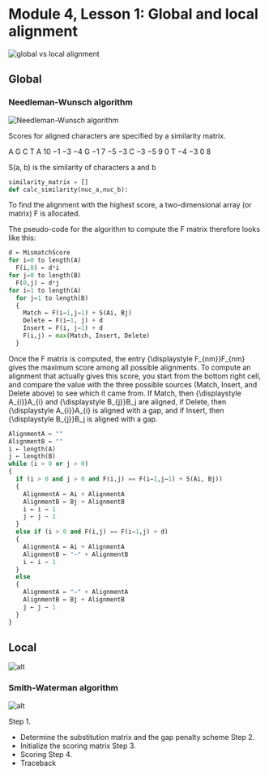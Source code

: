 # Module 4, Lesson 1: Global and local alignment

![global vs local alignment](https://d3i71xaburhd42.cloudfront.net/a4c1e173e38b47920dce1745ea2461feef037ec3/4-Figure2-1.png)

## Global

### Needleman-Wunsch algorithm

![Needleman-Wunsch algorithm](https://upload.wikimedia.org/wikipedia/commons/3/3f/Needleman-Wunsch_pairwise_sequence_alignment.png)


Scores for aligned characters are specified by a similarity matrix.

   A	G  C	T
A	10 −1	−3 −4
G	−1	7	−5 −3
C	−3 −5	 9	0
T	−4 −3	 0	8

S(a, b) is the similarity of characters a and b

```python
similarity_matrix = []
def calc_similarity(nuc_a,nuc_b):


```

To find the alignment with the highest score, a two-dimensional array (or matrix) F is allocated.

The pseudo-code for the algorithm to compute the F matrix therefore looks like this:
```python
d ← MismatchScore
for i=0 to length(A)
  F(i,0) ← d*i
for j=0 to length(B)
  F(0,j) ← d*j
for i=1 to length(A)
  for j=1 to length(B)
  {
    Match ← F(i−1,j−1) + S(Ai, Bj)
    Delete ← F(i−1, j) + d
    Insert ← F(i, j−1) + d
    F(i,j) ← max(Match, Insert, Delete)
  }
```

Once the F matrix is computed, the entry {\displaystyle F_{nm}}F_{nm} gives the maximum score among all possible alignments. To compute an alignment that actually gives this score, you start from the bottom right cell, and compare the value with the three possible sources (Match, Insert, and Delete above) to see which it came from. If Match, then {\displaystyle A_{i}}A_{i} and {\displaystyle B_{j}}B_j are aligned, if Delete, then {\displaystyle A_{i}}A_{i} is aligned with a gap, and if Insert, then {\displaystyle B_{j}}B_j is aligned with a gap.

```python
AlignmentA ← ""
AlignmentB ← ""
i ← length(A)
j ← length(B)
while (i > 0 or j > 0)
{
  if (i > 0 and j > 0 and F(i,j) == F(i−1,j−1) + S(Ai, Bj))
  {
    AlignmentA ← Ai + AlignmentA
    AlignmentB ← Bj + AlignmentB
    i ← i − 1
    j ← j − 1
  }
  else if (i > 0 and F(i,j) == F(i−1,j) + d)
  {
    AlignmentA ← Ai + AlignmentA
    AlignmentB ← "−" + AlignmentB
    i ← i − 1
  }
  else
  {
    AlignmentA ← "−" + AlignmentA
    AlignmentB ← Bj + AlignmentB
    j ← j − 1
  }
}
```

## Local

![alt](https://upload.wikimedia.org/wikipedia/commons/thumb/0/03/Alignment-Comparison-En.png/600px-Alignment-Comparison-En.png)

### Smith-Waterman algorithm

![alt](https://upload.wikimedia.org/wikipedia/commons/9/92/Smith-Waterman-Algorithm-Example-En.gif)

Step 1.
* Determine the substitution matrix and the gap penalty scheme
Step 2.
* Initialize the scoring matrix
Step 3.
* Scoring
Step 4.
* Traceback
